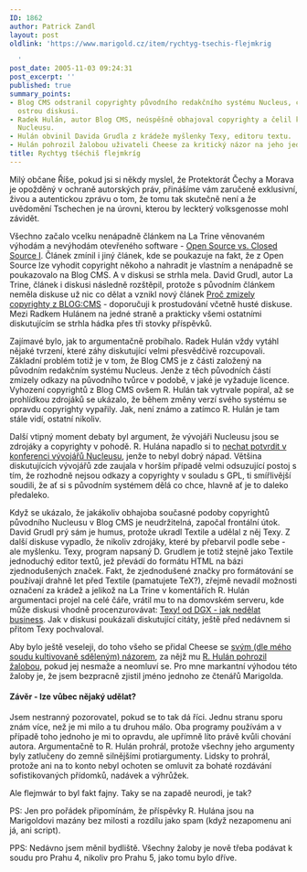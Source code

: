 ```yaml
---
ID: 1862
author: Patrick Zandl
layout: post
oldlink: 'https://www.marigold.cz/item/rychtyg-tsechis-flejmkrig

  '
post_date: 2005-11-03 09:24:31
post_excerpt: ''
published: true
summary_points:
- Blog CMS odstranil copyrighty původního redakčního systému Nucleus, což vyvolalo
  ostrou diskusi.
- Radek Hulán, autor Blog CMS, neúspěšně obhajoval copyrighty a čelil kritice vývojářů
  Nucleusu.
- Hulán obvinil Davida Grudla z krádeže myšlenky Texy, editoru textu.
- Hulán pohrozil žalobou uživateli Cheese za kritický názor na jeho jednání.
title: Rychtyg tšéchiš flejmkríg
---
```


<p>Milý občane Říše, pokud jsi si někdy myslel, že Protektorát Čechy a Morava je opožděný v ochraně autorských práv, přinášíme vám zaručeně exklusivní, živou a autentickou zprávu o tom, že tomu tak skutečně není a že uvědomění Tschechen je na úrovni, kterou by leckterý volksgenosse mohl závidět. </p>

<p>Všechno začalo vcelku nenápadně článkem na La Trine věnovaném výhodám a nevýhodám otevřeného software - <a href="http://www.dgx.cz/trine/item/open-source-vs-closed-source-i">Open Source vs. Closed Source I</a>. Článek zmínil i jiný článek, kde se poukazuje na fakt, že z Open Source lze vyhodit copyright někoho a nahradit je vlastním a nenápadně se poukazovalo na Blog CMS. A v diskusi se strhla mela. David Grudl, autor La Trine, článek i diskusi následně rozštěpil, protože s původním článkem neměla diskuse už nic co dělat a vznikl nový článek <a href="http://www.dgx.cz/trine/item/proc-zmizely-copyrighty-z-blog-cms">Proč zmizely copyrighty z BLOG:CMS</a> - doporučuji k prostudování včetně husté diskuse. Mezi Radkem Hulánem na jedné straně a prakticky všemi ostatními diskutujícím se strhla hádka přes tři stovky příspěvků. </p>

<p>Zajímavé bylo, jak to argumentačně probíhalo. Radek Hulán vždy vytáhl nějaké tvrzení, které záhy diskutující velmi přesvědčivě rozcupovali. Základní problém totiž je v tom, že Blog CMS je z části založený na původním redakčním systému Nucleus. Jenže z těch původních částí zmizely odkazy na původního tvůrce v podobě, v jaké je vyžaduje licence. Vyhození copyrightů z Blog CMS ovšem R. Hulán tak vytrvale popíral, až se prohlídkou zdrojáků se ukázalo, že během změny verzí svého systému se opravdu copyrighty vypařily. Jak, není známo a zatímco R. Hulán je tam stále vidí, ostatní nikoliv. </p>

<p>Další vtipný moment debaty byl argument, že vývojáři Nucleusu jsou se zdrojáky a copyrighty v pohodě. R. Hulána napadlo si to <a href="http://forum.nucleuscms.org/viewtopic.php?t=9230">nechat potvrdit v konferenci vývojářů Nucleusu</a>, jenže to nebyl dobrý nápad. Většina diskutujících vývojářů zde zaujala v horším případě velmi odsuzující postoj s tím, že rozhodně nejsou odkazy a copyrighty v souladu s GPL, ti smířlivější soudili, že ať si s původním systémem dělá co chce, hlavně ať je to daleko předaleko. </p>

<p>Když se ukázalo, že jakákoliv obhajoba současné podoby copyrightů původního Nucleusu v Blog CMS je neudržitelná, započal frontální útok. David Grudl prý sám je humus, protože ukradl Textile a udělal z něj Texy. Z další diskuse vypadlo, že nikoliv zdrojáky, které by přebarvil podle sebe - ale myšlenku. Texy, program napsaný D. Grudlem je totiž stejně jako Textile jednoduchý editor textů, jež převádí do formátu HTML na bázi zjednodušených značek. Fakt, že zjednodušené značky pro formátování se používají drahně let před Textile (pamatujete TeX?), zřejmě nevadil  možnosti označení za krádež a jelikož na La Trine v komentářích R. Hulán argumentaci projel na celé čáře, vrátil mu to na domovském serveru, kde může diskusi vhodně procenzurovávat: <a href="http://hulan.cz/blog/item/texy-od-dgx-jak-nedelat-business" rel="nofollow">Texy! od DGX - jak nedělat business</a>. Jak v diskusi poukázali diskutující citáty, ještě před nedávnem si přitom Texy pochvaloval.</p>

<p>Aby bylo ještě veseleji, do toho všeho se přidal Cheese se <a href="http://www.cheese.cz/blog/index.php/2005/11/01/well_deleted_copyrights_radek_hulan">svým (dle mého soudu kultivovaně sděleným) názorem</a>, za nějž mu <a href="http://www.cheese.cz/blog/index.php/2005/11/02/mit_nazor_je_nebezpecna_nemoc">R. Hulán pohrozil žalobou</a>, pokud jej nesmaže a neomluví se. Pro mne markantní výhodou této žaloby je, že jsem bezpracně zjistil jméno jednoho ze čtenářů Marigolda. </p>

<h4>Závěr - lze vůbec nějaký udělat? </h4>
<p>Jsem nestranný pozorovatel, pokud se to tak dá říci. Jednu stranu sporu znám více, než je mi milo a tu druhou málo. Oba programy používám a v případě toho jednoho je mi to opravdu, ale upřímně líto právě kvůli chování autora. Argumentačně to R. Hulán prohrál, protože všechny jeho argumenty byly zatlučeny do zemně silnějšími protiargumenty. Lidsky to prohrál, protože ani na to konto nebyl ochoten se omluvit za bohaté rozdávání sofistikovaných přídomků, nadávek a výhrůžek. </p>

<p>Ale flejmwár to byl fakt fajny. Taky se na zapadě neurodi, je tak?</p>

<p>PS: Jen pro pořádek připomínám, že příspěvky R. Hulána jsou na Marigoldovi mazány bez milosti a rozdílu jako spam (když nezapomenu ani já, ani script). </p>

<p>PPS: Nedávno jsem měnil bydliště. Všechny žaloby je nově třeba podávat k soudu pro Prahu 4, nikoliv pro Prahu 5, jako tomu bylo dříve.
</p>